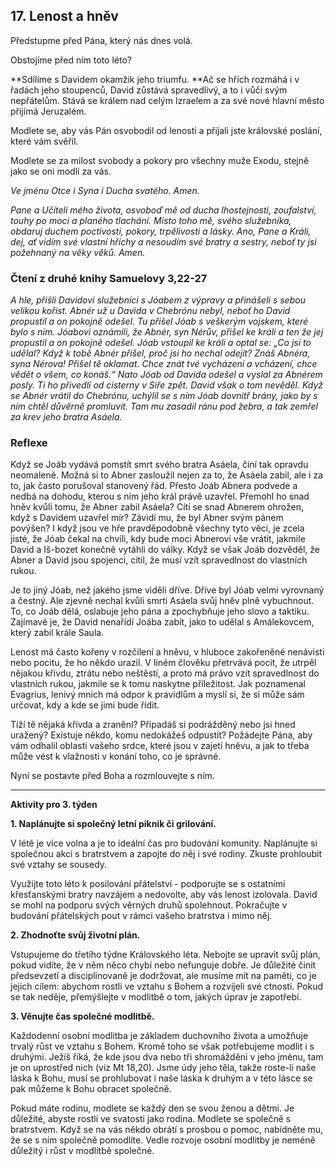 ## 17. **Lenost a hněv**

Předstupme před Pána, který nás dnes volá.

Obstojíme před ním toto léto?

**Sdílíme s Davidem okamžik jeho triumfu. **Ač se hřích rozmáhá i v řadách jeho stoupenců, David zůstává spravedlivý, a to i vůči svým nepřátelům. Stává se králem nad celým Izraelem a za své nové hlavní město přijímá Jeruzalém.

Modlete se, aby vás Pán osvobodil od lenosti a přijali jste královské poslání, které vám svěřil.

Modlete se za milost svobody a pokory pro všechny muže Exodu, stejně jako se oni modlí za vás.

_Ve jménu Otce i Syna i Ducha svatého. Amen._

_Pane a Učiteli mého života, osvoboď mě od ducha lhostejnosti, zoufalství, touhy po moci a planého tlachání. Místo toho mě, svého služebníka, obdaruj duchem poctivosti, pokory, trpělivosti a lásky. Ano, Pane a Králi, dej, ať vidím své vlastní hříchy a nesoudím své bratry a sestry, neboť ty jsi požehnaný na věky věků. Amen._

### Čtení z druhé knihy Samuelovy 3,22-27

_A hle, přišli Davidovi služebníci s Jóabem z výpravy a přinášeli s sebou velikou kořist. Abnér už u Davida v Chebrónu nebyl, neboť ho David propustil a on pokojně odešel. Tu přišel Jóab s veškerým vojskem, které bylo s ním. Jóabovi oznámili, že Abnér, syn Nérův, přišel ke králi a ten že jej propustil a on pokojně odešel. Jóab vstoupil ke králi a optal se: „Co jsi to udělal? Když k tobě Abnér přišel, proč jsi ho nechal odejít? Znáš Abnéra, syna Nérova! Přišel tě oklamat. Chce znát tvé vycházení a vcházení, chce vědět o všem, co konáš.“ Nato Jóab od Davida odešel a vyslal za Abnérem posly. Ti ho přivedli od cisterny v Siře zpět. David však o tom nevěděl. Když se Abnér vrátil do Chebrónu, uchýlil se s ním Jóab dovnitř brány, jako by s ním chtěl důvěrně promluvit. Tam mu zasadil ránu pod žebra, a tak zemřel za krev jeho bratra Asáela._

### Reflexe

Když se Joáb vydává pomstít smrt svého bratra Asáela, činí tak opravdu neomaleně. Možná si to Abner zasloužil nejen za to, že Asáela zabil, ale i za to, jak často porušoval stanovený řád. Přesto Joáb Abnera podvede a nedbá na dohodu, kterou s ním jeho král právě uzavřel. Přemohl ho snad hněv kvůli tomu, že Abner zabil Asáela? Cítí se snad Abnerem ohrožen, když s Davidem uzavřel mír? Závidí mu, že byl Abner svým pánem povýšen? I když jsou ve hře pravděpodobně všechny tyto věci, je zcela jisté, že Jóab čekal na chvíli, kdy bude moci Abnerovi vše vrátit, jakmile David a Iš-bozet konečně vytáhli do války. Když se však Joáb dozvěděl, že Abner a David jsou spojenci, cítil, že musí vzít spravedlnost do vlastních rukou.

Je to jiný Jóab, než jakého jsme viděli dříve. Dříve byl Jóab velmi vyrovnaný a čestný. Ale zjevně nechal kvůli smrti Asáela svůj hněv plně vybuchnout. To, co Joáb dělá, oslabuje jeho pána a zpochybňuje jeho slovo a taktiku. Zajímavé je, že David nenařídí Joába zabít, jako to udělal s Amálekovcem, který zabil krále Saula.

Lenost má často kořeny v rozčilení a hněvu, v hluboce zakořeněné nenávisti nebo pocitu, že ho někdo urazil. V líném člověku přetrvává pocit, že utrpěl nějakou křivdu, ztrátu nebo neštěstí, a proto má právo vzít spravedlnost do vlastních rukou, jakmile se k tomu naskytne příležitost. Jak poznamenal Evagrius, lenivý mnich má odpor k pravidlům a myslí si, že si může sám určovat, kdy a kde se jimi bude řídit.

Tíží tě nějaká křivda a zranění? Připadáš si podrážděný nebo jsi hned uražený? Existuje někdo, komu nedokážeš odpustit? Požádejte Pána, aby vám odhalil oblasti vašeho srdce, které jsou v zajetí hněvu, a jak to třeba může vést k vlažnosti v konání toho, co je správné.

Nyní se postavte před Boha a rozmlouvejte s ním.

---

**Aktivity pro 3. týden**

**1. Naplánujte si společný letní piknik či grilování.**

V létě je více volna a je to ideální čas pro budování komunity. Naplánujte si společnou akci s bratrstvem a zapojte do něj i své rodiny. Zkuste prohloubit své vztahy se sousedy.

Využijte toto léto k posilování přátelství - podporujte se s ostatními křesťanskými bratry navzájem a nedovolte, aby vás lenost izolovala. David se mohl na podporu svých věrných druhů spolehnout. Pokračujte v budování přátelských pout v rámci vašeho bratrstva i mimo něj.

**2. Zhodnoťte svůj životní plán.**

Vstupujeme do třetího týdne Královského léta. Nebojte se upravit svůj plán, pokud vidíte, že v něm něco chybí nebo nefunguje dobře. Je důležité činit předsevzetí a disciplinovaně je dodržovat, ale musíme mít na paměti, co je jejich cílem: abychom rostli ve vztahu s Bohem a rozvíjeli své ctnosti. Pokud se tak neděje, přemýšlejte v modlitbě o tom, jakých úprav je zapotřebí.

**3. Věnujte čas společné modlitbě.**

Každodenní osobní modlitba je základem duchovního života a umožňuje trvalý růst ve vztahu s Bohem. Kromě toho se však potřebujeme modlit i s druhými. Ježíš říká, že kde jsou dva nebo tři shromážděni v jeho jménu, tam je on uprostřed nich (viz Mt 18,20). Jsme údy jeho těla, takže roste-li naše láska k Bohu, musí se prohlubovat i naše láska k druhým a v této lásce se pak můžeme k Bohu obracet společně.

Pokud máte rodinu, modlete se každý den se svou ženou a dětmi. Je důležité, abyste rostli ve svatosti jako rodina. Modlete se společně s bratrstvem. Když se na vás někdo obrátí s prosbou o pomoc, nabídněte mu, že se s ním společně pomodlíte. Vedle rozvoje osobní modlitby je neméně důležitý i růst v modlitbě společné.
